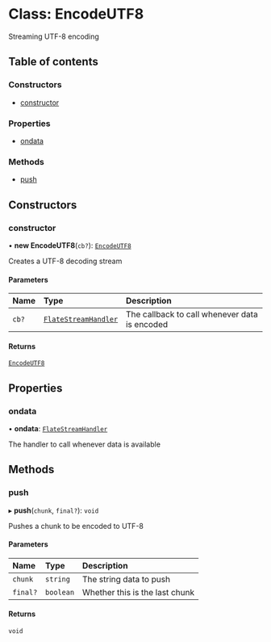 # Class: EncodeUTF8

Streaming UTF-8 encoding

## Table of contents

### Constructors

- [constructor](EncodeUTF8.md#constructor)

### Properties

- [ondata](EncodeUTF8.md#ondata)

### Methods

- [push](EncodeUTF8.md#push)

## Constructors

### constructor

• **new EncodeUTF8**(`cb?`): [`EncodeUTF8`](EncodeUTF8.md)

Creates a UTF-8 decoding stream

#### Parameters

| Name | Type | Description |
| :------ | :------ | :------ |
| `cb?` | [`FlateStreamHandler`](../README.md#flatestreamhandler) | The callback to call whenever data is encoded |

#### Returns

[`EncodeUTF8`](EncodeUTF8.md)

## Properties

### ondata

• **ondata**: [`FlateStreamHandler`](../README.md#flatestreamhandler)

The handler to call whenever data is available

## Methods

### push

▸ **push**(`chunk`, `final?`): `void`

Pushes a chunk to be encoded to UTF-8

#### Parameters

| Name | Type | Description |
| :------ | :------ | :------ |
| `chunk` | `string` | The string data to push |
| `final?` | `boolean` | Whether this is the last chunk |

#### Returns

`void`
